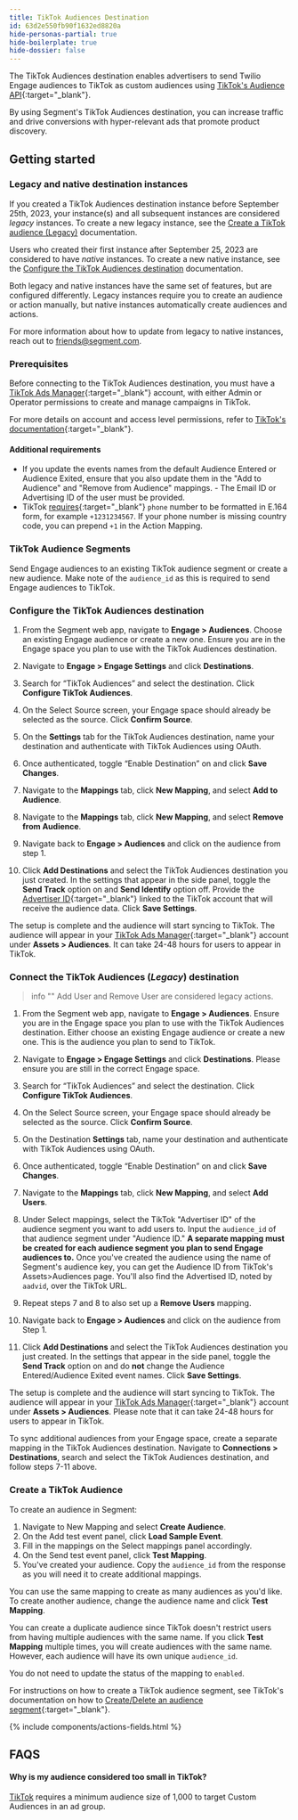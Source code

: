 ```yaml
---
title: TikTok Audiences Destination
id: 63d2e550fb90f1632ed8820a
hide-personas-partial: true
hide-boilerplate: true
hide-dossier: false
---
```


The TikTok Audiences destination enables advertisers to send Twilio Engage audiences to TikTok as custom audiences using [TikTok's Audience API](https://business-api.tiktok.com/portal/docs?id=1739940504185857){:target="_blank"}.

By using Segment's TikTok Audiences destination, you can increase traffic and drive conversions with hyper-relevant ads that promote product discovery.

## Getting started

### Legacy and native destination instances
If you created a TikTok Audiences destination instance before September 25th, 2023, your instance(s) and all subsequent instances are considered _legacy_ instances. To create a new legacy instance, see the [Create a TikTok audience (Legacy)](#connect-the-tiktok-audiences-legacy-destination) documentation.

Users who created their first instance after September 25, 2023 are considered to have _native_ instances. To create a new native instance, see the [Configure the TikTok Audiences destination](#configure-the-tiktok-audiences-destination) documentation.

Both legacy and native instances have the same set of features, but are configured differently. Legacy instances require you to create an audience or action manually, but native instances automatically create audiences and actions.

For more information about how to update from legacy to native instances, reach out to [friends@segment.com](mailto:friends@segment.com).

### Prerequisites

Before connecting to the TikTok Audiences destination, you must have a [TikTok Ads Manager](https://www.tiktok.com/business/en-US/solutions/ads-manager){:target="_blank"} account, with either Admin or Operator permissions to create and manage campaigns in TikTok.

For more details on account and access level permissions, refer to [TikTok's documentation](https://ads.tiktok.com/help/article/how-to-assign-asset-level-permissions?lang=en){:target="_blank"}.

#### Additional requirements

- If you update the events names from the default Audience Entered or Audience Exited, ensure that you also update them in the "Add to Audience" and "Remove from Audience" mappings. - The Email ID or Advertising ID of the user must be provided.
- TikTok [requires](https://business-api.tiktok.com/portal/docs?id=1739940585975809){:target="_blank"} `phone` number to be formatted in E.164 form, for example `+1231234567`. If your phone number is missing country code, you can prepend `+1` in the Action Mapping.

### TikTok Audience Segments

Send Engage audiences to an existing TikTok audience segment or create a new audience. Make note of the `audience_id` as this is required to send Engage audiences to TikTok.

### Configure the TikTok Audiences destination

1. From the Segment web app, navigate to **Engage > Audiences**. Choose an existing Engage audience or create a new one. Ensure you are in the Engage space you plan to use with the TikTok Audiences destination.

2. Navigate to **Engage > Engage Settings** and click **Destinations**. 

3. Search for “TikTok Audiences” and select the destination. Click **Configure TikTok Audiences**.

4. On the Select Source screen, your Engage space should already be selected as the source. Click **Confirm Source**.

5. On the **Settings** tab for the TikTok Audiences destination, name your destination and authenticate with TikTok Audiences using OAuth.

6. Once authenticated, toggle “Enable Destination” on and click **Save Changes**.

7. Navigate to the **Mappings** tab, click **New Mapping**, and select **Add to Audience**.

8. Navigate to the **Mappings** tab, click **New Mapping**,  and select **Remove from Audience**.

9. Navigate back to **Engage > Audiences** and click on the audience from step 1.

10. Click **Add Destinations** and select the TikTok Audiences destination you just created. 
    In the settings that appear in the side panel, toggle the **Send Track** option on and **Send Identify** option off. Provide the [Advertiser ID](https://ads.tiktok.com/help/article/ad-account-information-faq?lang=en){:target="_blank"} linked to the TikTok account that will receive the audience data. Click **Save Settings**.

The setup is complete and the audience will start syncing to TikTok. The audience will appear in your [TikTok Ads Manager](https://www.tiktok.com/business/en-US/solutions/ads-manager){:target="_blank"} account under **Assets > Audiences**. It can take 24-48 hours for users to appear in TikTok.

### Connect the TikTok Audiences (_Legacy_) destination

> info ""
> Add User and Remove User are considered legacy actions.

1. From the Segment web app, navigate to **Engage > Audiences**. Ensure you are in the Engage space you plan to use with the TikTok Audiences destination. Either choose an existing Engage audience or create a new one. This is the audience you plan to send to TikTok.

2. Navigate to **Engage > Engage Settings** and click **Destinations**. Please ensure you are still in the correct Engage space.

3. Search for “TikTok Audiences” and select the destination. Click **Configure TikTok Audiences**.

4. On the Select Source screen, your Engage space should already be selected as the source. Click **Confirm Source**.

5. On the Destination **Settings** tab, name your destination and authenticate with TikTok Audiences using OAuth.

6. Once authenticated, toggle “Enable Destination” on and click  **Save Changes**.

7. Navigate to the **Mappings** tab, click **New Mapping**, and select **Add Users**.

8. Under Select mappings, select the TikTok "Advertiser ID" of the audience segment you want to add users to. Input the `audience_id` of that audience segment under "Audience ID."
   **A separate mapping must be created for each audience segment you plan to send Engage audiences to.** Once you've created the audience using the name of Segment's audience key, you can get the Audience ID from TikTok's Assets>Audiences page. You'll also find the Advertised ID, noted by `aadvid`, over the TikTok URL.

10. Repeat steps 7 and 8 to also set up a **Remove Users** mapping.
     
11.  Navigate back to **Engage > Audiences** and click on the audience from Step 1. 

12.  Click **Add Destinations** and select the TikTok Audiences destination you just created. In the settings that appear in the side panel, toggle the **Send Track** option on and do **not** change the Audience Entered/Audience Exited event names. Click **Save Settings**.

The setup is complete and the audience will start syncing to TikTok. The audience will appear in your [TikTok Ads Manager](https://www.tiktok.com/business/en-US/solutions/ads-manager){:target="_blank"} account under **Assets > Audiences**. Please note that it can take 24-48 hours for users to appear in TikTok.

To sync additional audiences from your Engage space, create a separate mapping in the TikTok Audiences destination. Navigate to **Connections > Destinations**, search and select the TikTok Audiences destination, and follow steps 7-11 above.

### Create a TikTok Audience

To create an audience in Segment: 

1. Navigate to New Mapping and select **Create Audience**. 
2. On the Add test event panel, click **Load Sample Event**.
3. Fill in the mappings on the Select mappings panel accordingly.
4. On the Send test event panel, click **Test Mapping**.
5. You've created your audience. Copy the `audience_id` from the response as you will need it to create additional mappings. 

You can use the same mapping to create as many audiences as you'd like. To create another audience, change the audience name and click **Test Mapping**.

You can create a duplicate audience since TikTok doesn't restrict users from having multiple audiences with the same name. If you click **Test Mapping** multiple times, you will create audiences with the same name. However, each audience will have its own unique `audience_id`. 

You do not need to update the status of the mapping to `enabled`.

For instructions on how to create a TikTok audience segment, see TikTok's documentation on how to [Create/Delete an audience segment](https://ads.tiktok.com/marketing_api/docs?id=1739940583739393){:target="_blank"}. 

{% include components/actions-fields.html %}

## FAQS

#### Why is my audience considered too small in TikTok?
[TikTok](https://ads.tiktok.com/help/article/custom-audiences?lang=en) requires a minimum audience size of 1,000 to target Custom Audiences in an ad group.
